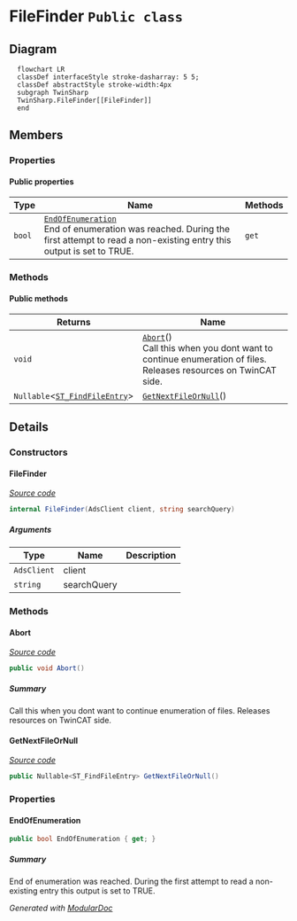 # FileFinder `Public class`

## Diagram
```mermaid
  flowchart LR
  classDef interfaceStyle stroke-dasharray: 5 5;
  classDef abstractStyle stroke-width:4px
  subgraph TwinSharp
  TwinSharp.FileFinder[[FileFinder]]
  end
```

## Members
### Properties
#### Public  properties
| Type | Name | Methods |
| --- | --- | --- |
| `bool` | [`EndOfEnumeration`](#endofenumeration)<br>End of enumeration was reached. During the first attempt to read a non-existing entry this output is set to TRUE. | `get` |

### Methods
#### Public  methods
| Returns | Name |
| --- | --- |
| `void` | [`Abort`](#abort)()<br>Call this when you dont want to continue enumeration of files. Releases resources on TwinCAT side. |
| `Nullable`&lt;[`ST_FindFileEntry`](./ST_FindFileEntry.md)&gt; | [`GetNextFileOrNull`](#getnextfileornull)() |

## Details
### Constructors
#### FileFinder
[*Source code*](https://github.com///blob//TwinSharp/FileSystem.cs#L414)
```csharp
internal FileFinder(AdsClient client, string searchQuery)
```
##### Arguments
| Type | Name | Description |
| --- | --- | --- |
| `AdsClient` | client |   |
| `string` | searchQuery |   |

### Methods
#### Abort
[*Source code*](https://github.com///blob//TwinSharp/FileSystem.cs#L430)
```csharp
public void Abort()
```
##### Summary
Call this when you dont want to continue enumeration of files. Releases resources on TwinCAT side.

#### GetNextFileOrNull
[*Source code*](https://github.com///blob//TwinSharp/FileSystem.cs#L440)
```csharp
public Nullable<ST_FindFileEntry> GetNextFileOrNull()
```

### Properties
#### EndOfEnumeration
```csharp
public bool EndOfEnumeration { get; }
```
##### Summary
End of enumeration was reached. During the first attempt to read a non-existing entry this output is set to TRUE.

*Generated with* [*ModularDoc*](https://github.com/hailstorm75/ModularDoc)
